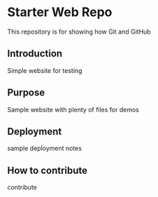 # Starter Web Repo

This repository is for showing how Git and GitHub 

## Introduction

Simple website for testing

## Purpose

Sample website with plenty of files for demos
## Deployment
sample deployment notes
## How to contribute

contribute